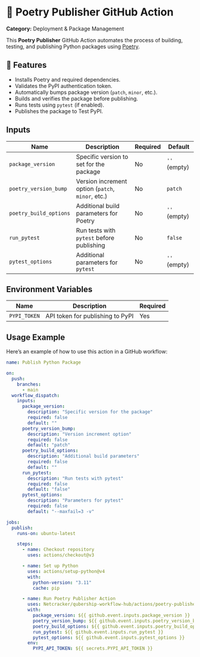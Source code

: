 # 🚀 Poetry Publisher GitHub Action

**Category:** Deployment & Package Management

This **Poetry Publisher** GitHub Action automates the process of building, testing, and publishing Python packages using [Poetry](https://python-poetry.org/).

## 📌 Features

- Installs Poetry and required dependencies.
- Validates the PyPI authentication token.
- Automatically bumps package version (`patch`, `minor`, etc.).
- Builds and verifies the package before publishing.
- Runs tests using `pytest` (if enabled).
- Publishes the package to Test PyPI.

## Inputs

| Name                   | Description                                       | Required | Default      |
| ---------------------- | ------------------------------------------------- | -------- | ------------ |
| `package_version`      | Specific version to set for the package           | No       | `''` (empty) |
| `poetry_version_bump`  | Version increment option (`patch`, `minor`, etc.) | No       | `patch`      |
| `poetry_build_options` | Additional build parameters for Poetry            | No       | `''` (empty) |
| `run_pytest`           | Run tests with `pytest` before publishing         | No       | `false`      |
| `pytest_options`       | Additional parameters for `pytest`                | No       | `''` (empty) |

## Environment Variables

| Name         | Description                      | Required |
| ------------ | -------------------------------- | -------- |
| `PYPI_TOKEN` | API token for publishing to PyPI | Yes      |

## Usage Example

Here’s an example of how to use this action in a GitHub workflow:

```yaml
name: Publish Python Package

on:
  push:
    branches:
      - main
  workflow_dispatch:
    inputs:
      package_version:
        description: "Specific version for the package"
        required: false
        default: ""
      poetry_version_bump:
        description: "Version increment option"
        required: false
        default: "patch"
      poetry_build_options:
        description: "Additional build parameters"
        required: false
        default: ""
      run_pytest:
        description: "Run tests with pytest"
        required: false
        default: "false"
      pytest_options:
        description: "Parameters for pytest"
        required: false
        default: "--maxfail=3 -v"

jobs:
  publish:
    runs-on: ubuntu-latest

    steps:
      - name: Checkout repository
        uses: actions/checkout@v3

      - name: Set up Python
        uses: actions/setup-python@v4
        with:
          python-version: "3.11"
          cache: pip

      - name: Run Poetry Publisher Action
        uses: Netcracker/qubership-workflow-hub/actions/poetry-publisher
        with:
          package_version: ${{ github.event.inputs.package_version }}
          poetry_version_bump: ${{ github.event.inputs.poetry_version_bump }}
          poetry_build_options: ${{ github.event.inputs.poetry_build_options }}
          run_pytest: ${{ github.event.inputs.run_pytest }}
          pytest_options: ${{ github.event.inputs.pytest_options }}
        env:
          PYPI_API_TOKEN: ${{ secrets.PYPI_API_TOKEN }}
```
